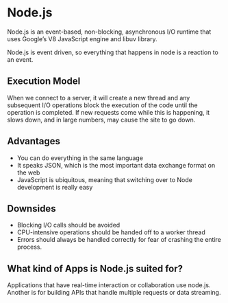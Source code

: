 # Node.js

Node.js is an event-based, non-blocking, asynchronous I/O runtime that uses Google’s V8 JavaScript engine and libuv library.

Node.js is event driven, so everything that happens in node is a reaction to an event. 

## Execution Model 
When we connect to a server, it will create a new thread and any subsequent I/O operations block the execution of the code until the operation is completed. If new requests come while this is happening, it slows down, and in large numbers, may cause the site to go down.

## Advantages
- You can do everything in the same language
- It speaks JSON, which is the most important data exchange format on the web 
- JavaScript is ubiquitous, meaning that switching over to Node development is really easy

## Downsides

- Blocking I/O calls should be avoided
- CPU-intensive operations should be handed off to a worker thread
- Errors should always be handled correctly for fear of crashing the entire process.

## What kind of Apps is Node.js suited for?

Applications that have real-time interaction or collaboration use node.js. Another is for building APIs that handle multiple requests or data streaming.